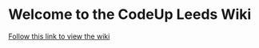 # Welcome to the CodeUp Leeds Wiki

[Follow this link to view the wiki](https://github.com/codeupleeds/wiki/wiki)
